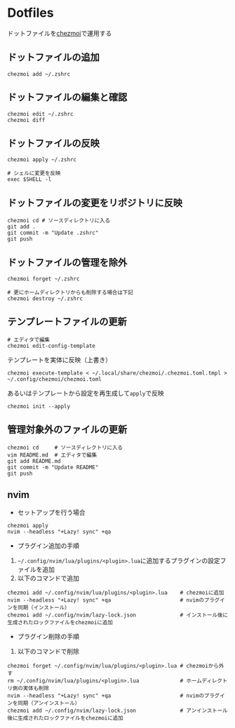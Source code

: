 # Dotfiles
ドットファイルを[chezmoi](https://www.chezmoi.io/)で運用する

## ドットファイルの追加
``` shell
chezmoi add ~/.zshrc
```

## ドットファイルの編集と確認
``` shell
chezmoi edit ~/.zshrc
chezmoi diff
```

## ドットファイルの反映
``` shell
chezmoi apply ~/.zshrc

# シェルに変更を反映
exec $SHELL -l
```

## ドットファイルの変更をリポジトリに反映
``` shell
chezmoi cd # ソースディレクトリに入る
git add .
git commit -m "Update .zshrc"
git push
```

## ドットファイルの管理を除外
``` shell
chezmoi forget ~/.zshrc

# 更にホームディレクトリからも削除する場合は下記
chezmoi destroy ~/.zshrc
```

## テンプレートファイルの更新
``` shell
# エディタで編集
chezmoi edit-config-template
```
テンプレートを実体に反映（上書き）
```
chezmoi execute-template < ~/.local/share/chezmoi/.chezmoi.toml.tmpl > ~/.config/chezmoi/chezmoi.toml
```
あるいはテンプレートから設定を再生成して`apply`で反映
```
chezmoi init --apply
```

## 管理対象外のファイルの更新
``` shell
chezmoi cd     # ソースディレクトリに入る
vim README.md  # エディタで編集
git add README.md
git commit -m "Update README"
git push
```

## nvim
- セットアップを行う場合
``` shell
chezmoi apply
nvim --headless "+Lazy! sync" +qa
```

- プラグイン追加の手順
1. `~/.config/nvim/lua/plugins/<plugin>.lua`に追加するプラグインの設定ファイルを追加  
2. 以下のコマンドで追加
``` shell
chezmoi add ~/.config/nvim/lua/plugins/<plugin>.lua    # chezmoiに追加
nvim --headless "+Lazy! sync" +qa                      # nvimのプラグインを同期（インストール）
chezmoi add ~/.config/nvim/lazy-lock.json              # インストール後に生成されたロックファイルをchezmoiに追加
```

- プラグイン削除の手順
1. 以下のコマンドで削除
``` shell
chezmoi forget ~/.config/nvim/lua/plugins/<plugin>.lua # chezmoiから外す
rm ~/.config/nvim/lua/plugins/<plugin>.lua             # ホームディレクトリ側の実体も削除
nvim --headless "+Lazy! sync" +qa                      # nvimのプラグインを同期（アンインストール）
chezmoi add ~/.config/nvim/lazy-lock.json              # アンインストール後に生成されたロックファイルをchezmoiに追加

```

